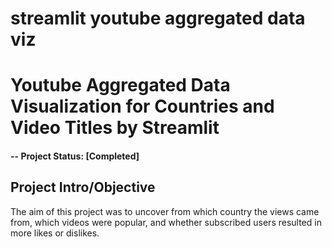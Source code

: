 # streamlit youtube aggregated data viz


# Youtube Aggregated Data Visualization for Countries and Video Titles by Streamlit

#### -- Project Status: [Completed]


## Project Intro/Objective
The aim of this project was to uncover from which country the views came from, which videos were popular, and whether subscribed users resulted in more likes or dislikes. 

